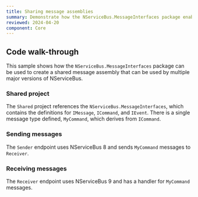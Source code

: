 ```yaml
---
title: Sharing message assemblies
summary: Demonstrate how the NServiceBus.MessageInterfaces package enables message assemblies to be shared across major versions of NServiceBus
reviewed: 2024-04-20
component: Core
---
```


## Code walk-through

This sample shows how the `NServiceBus.MessageInterfaces` package can be used to create a shared message assembly that can be used by multiple major versions of NServiceBus.

### Shared project

The `Shared` project references the `NServiceBus.MessageInterfaces`, which contains the definitions for `IMessage`, `ICommand`, and `IEvent`. There is a single message type defined, `MyCommand`, which derives from `ICommand`.

### Sending messages

The `Sender` endpoint uses NServiceBus 8 and sends `MyCommand` messages to `Receiver`.

### Receiving messages

The `Receiver` endpoint uses NServiceBus 9 and has a handler for `MyCommand` messages.